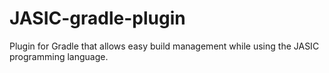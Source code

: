 JASIC-gradle-plugin
===================

Plugin for Gradle that allows easy build management while using the JASIC programming language.
